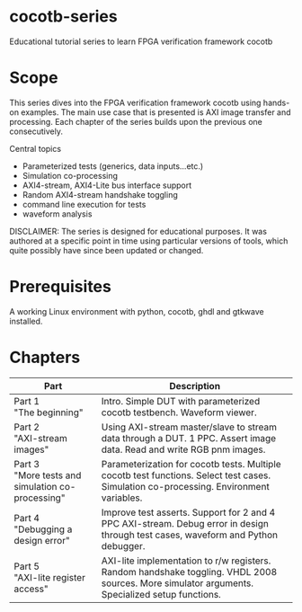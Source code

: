 # cocotb-series

Educational tutorial series to learn FPGA verification framework cocotb

# Scope

This series dives into the FPGA verification framework cocotb using hands-on examples. The main use case that is presented is AXI image transfer and processing. Each chapter of the series builds upon the previous one consecutively. 

Central topics

- Parameterized tests (generics, data inputs...etc.)
- Simulation co-processing
- AXI4-stream, AXI4-Lite bus interface support
- Random AXI4-stream handshake toggling
- command line execution for tests
- waveform analysis

DISCLAIMER: The series is designed for educational purposes. It was authored at a specific point in time using particular versions of tools, which quite possibly have since been updated or changed.

# Prerequisites

A working Linux environment with python, cocotb, ghdl and gtkwave installed.

# Chapters

<div align="center">

| Part    | Description |
| -------- | ------- |
| Part 1 <br> "The beginning"  | Intro. Simple DUT with parameterized cocotb testbench. Waveform viewer.   |
| Part 2 <br> "AXI-stream images" |  Using AXI-stream master/slave to stream data through a DUT. 1 PPC. Assert image data. Read and write RGB pnm images.    |
| Part 3 <br> "More tests and simulation co-processing"    |  Parameterization for cocotb tests. Multiple cocotb test functions. Select test cases. Simulation co-processing. Environment variables.   |
| Part 4 <br> "Debugging a design error"    |   Improve test asserts. Support for 2 and 4 PPC AXI-stream. Debug error in design through test cases, waveform and Python debugger.  |
| Part 5 <br> "AXI-lite register access"    |   AXI-lite implementation to r/w registers. Random handshake toggling. VHDL 2008 sources. More simulator arguments. Specialized setup functions.  |

</div>
